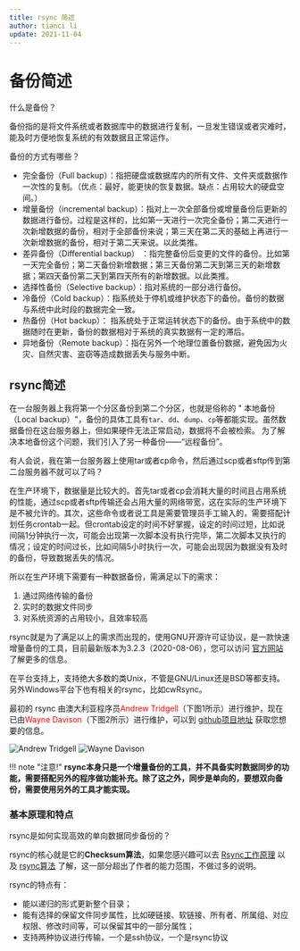 ```yaml
---
title: rsync 简述
author: tianci li
update: 2021-11-04
---
```


# 备份简述

什么是备份？

备份指的是将文件系统或者数据库中的数据进行复制，一旦发生错误或者灾难时，能及时方便地恢复系统的有效数据且正常运作。

备份的方式有哪些？

* 完全备份（Full backup）：指把硬盘或数据库内的所有文件、文件夹或数据作一次性的复制。（优点：最好，能更快的恢复数据。缺点：占用较大的硬盘空间。）
* 增量备份（incremental backup）：指对上一次全部备份或增量备份后更新的数据进行备份。过程是这样的，比如第一天进行一次完全备份；第二天进行一次新增数据的备份，相对于全部备份来说；第三天在第二天的基础上再进行一次新增数据的备份，相对于第二天来说。以此类推。
* 差异备份（Differential backup） ：指完整备份后变更的文件的备份。比如第一天完全备份；第二天备份新增数据；第三天备份第二天到第三天的新增数据；第四天备份第二天到第四天所有的新增数据。以此类推。
* 选择性备份（Selective backup）：指对系统的一部分进行备份。
* 冷备份（Cold backup）：指系统处于停机或维护状态下的备份。备份的数据与系统中此时段的数据完全一致。
* 热备份（Hot backup）： 指系统处于正常运转状态下的备份。由于系统中的数据随时在更新，备份的数据相对于系统的真实数据有一定的滞后。  
* 异地备份（Remote backup）：指在另外一个地理位置备份数据，避免因为火灾、自然灾害、盗窃等造成数据丢失与服务中断。

## rsync简述

在一台服务器上我将第一个分区备份到第二个分区，也就是俗称的 " 本地备份（Local backup）"，备份的具体工具有`tar`、`dd`、`dump`、`cp`等都能实现。虽然数据备份在这台服务器上，但如果硬件无法正常启动，数据将不会被检索。 为了解决本地备份这个问题，我们引入了另一种备份——“远程备份”。

有人会说，我在第一台服务器上使用tar或者cp命令，然后通过scp或者sftp传到第二台服务器不就可以了吗？

在生产环境下，数据量是比较大的。首先tar或者cp会消耗大量的时间且占用系统的性能，通过scp或者sftp传输还会占用大量的网络带宽，这在实际的生产环境下是不被允许的。其次，这些命令或者说工具是需要管理员手工输入的，需要搭配计划任务crontab一起。但crontab设定的时间不好掌握，设定的时间过短，比如说间隔1分钟执行一次，可能会出现第一次脚本没有执行完毕，第二次脚本又执行的情况；设定的时间过长，比如间隔5小时执行一次，可能会出现因为数据没有及时的备份，导致数据丢失的情况。

所以在生产环境下需要有一种数据备份，需满足以下的需求：

1. 通过网络传输的备份
2. 实时的数据文件同步
3. 对系统资源的占用较小，且效率较高

rsync就是为了满足以上的需求而出现的，使用GNU开源许可证协议，是一款快速增量备份的工具，目前最新版本为3.2.3（2020-08-06），您可以访问 [官方网站](https://rsync.samba.org/) 了解更多的信息。

在平台支持上，支持绝大多数的类Unix，不管是GNU/Linux还是BSD等都支持。另外Windows平台下也有相关的rsync，比如cwRsync。

最初的 rsync 由澳大利亚程序员<font color=red>Andrew Tridgell</font>（下图1所示）进行维护，现在已由<font color=red>Wayne Davison</font>（下图2所示）进行维护，可以到 [github项目地址](https://github.com/WayneD/rsync) 获取您想要的信息。

![Andrew Tridgell](images/Andrew_Tridgell.jpg)
![Wayne Davison](images/Wayne_Davison.jpg)

!!! note "注意!"
    **rsync本身只是一个增量备份的工具，并不具备实时数据同步的功能，需要搭配另外的程序做功能补充。除了这之外，同步是单向的，要想双向备份，需要使用另外的工具才能实现。**

### 基本原理和特点

rsync是如何实现高效的单向数据同步备份的？

rsync的核心就是它的**Checksum算法**，如果您感兴趣可以去 [Rsync工作原理](https://rsync.samba.org/how-rsync-works.html) 以及 [rsync算法](https://rsync.samba.org/tech_report/) 了解，这一部分超出了作者的能力范围，不做过多的说明。

rsync的特点有：

* 能以递归的形式更新整个目录；
* 能有选择的保留文件同步属性，比如硬链接、软链接、所有者、所属组、对应权限、修改时间等，可以保留其中的一部分属性；
* 支持两种协议进行传输，一个是ssh协议，一个是rsync协议
